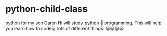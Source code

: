 # python-child-class
python for my son
Garen 
Hi will study python 🐍 programming.
This will help you learn how to code💻 lots of different things. 
😀😀😀😀
